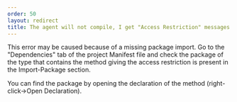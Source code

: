 ```yaml
---
order: 50
layout: redirect
title: The agent will not compile, I get "Access Restriction" messages
---
```


This error may be caused because of a missing package import. Go to the "Dependencies" tab of the project Manifest file and check the package of the type that contains the method giving the access restriction is present in the Import-Package section.

You can find the package by opening the declaration of the method (right-click-\>Open Declaration).